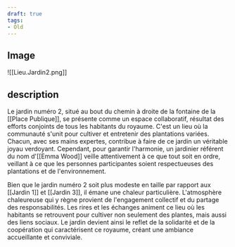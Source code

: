 ```yaml
---
draft: true
tags:
- Old
---
```


## Image
![[Lieu.Jardin2.png]]

## description
  
Le jardin numéro 2, situé au bout du chemin à droite de la fontaine de la [[Place Publique]], se présente comme un espace collaboratif, résultat des efforts conjoints de tous les habitants du royaume. C'est un lieu où la communauté s'unit pour cultiver et entretenir des plantations variées. Chacun, avec ses mains expertes, contribue à faire de ce jardin un véritable joyau verdoyant. Cependant, pour garantir l'harmonie, un jardinier référent du nom d'[[Emma Wood]] veille attentivement à ce que tout soit en ordre, veillant à ce que les personnes participantes soient respectueuses des plantations et de l'environnement.

Bien que le jardin numéro 2 soit plus modeste en taille par rapport aux [[Jardin 1]] et [[Jardin 3]], il émane une chaleur particulière. L'atmosphère chaleureuse qui y règne provient de l'engagement collectif et du partage des responsabilités. Les rires et les échanges animent ce lieu où les habitants se retrouvent pour cultiver non seulement des plantes, mais aussi des liens sociaux. Le jardin devient ainsi le reflet de la solidarité et de la coopération qui caractérisent ce royaume, créant une ambiance accueillante et conviviale.